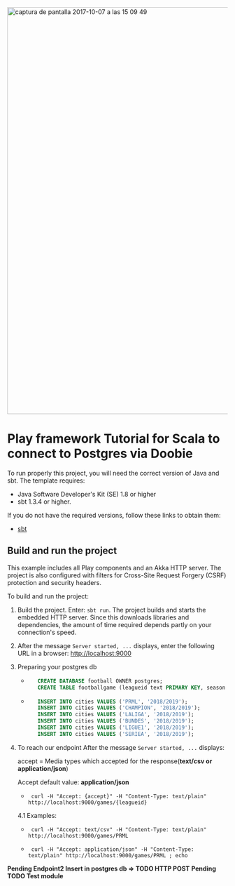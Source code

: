 <img width="928" alt="captura de pantalla 2017-10-07 a las 15 09 49" src="https://user-images.githubusercontent.com/8100363/31313078-665da9a6-abcf-11e7-9266-932880ea6ed2.png">

# Play framework Tutorial for Scala to connect to Postgres via Doobie

To run properly this project, you will need the correct version of Java and sbt. The template requires:

* Java Software Developer's Kit (SE) 1.8 or higher
* sbt 1.3.4 or higher.

If you do not have the required versions, follow these links to obtain them:

* [sbt](http://www.scala-sbt.org/download.html)

## Build and run the project

This example includes all Play components and an Akka HTTP server. 
The project is also configured with filters for Cross-Site Request Forgery (CSRF) protection and security headers.

To build and run the project:

1. Build the project. Enter: `sbt run`. The project builds and starts the embedded HTTP server. Since this downloads libraries and dependencies, the amount of time required depends partly on your connection's speed.

2. After the message `Server started, ...` displays, enter the following URL in a browser: <http://localhost:9000>

3. Preparing your postgres db
   
   - ``` sql
        CREATE DATABASE football OWNER postgres;
        CREATE TABLE footballgame (leagueid text PRIMARY KEY, season text NOT NULL, audience int);
      ```
   - ``` sql
        INSERT INTO cities VALUES ('PRML', '2018/2019');
        INSERT INTO cities VALUES ('CHAMPION', '2018/2019');
        INSERT INTO cities VALUES ('LALIGA', '2018/2019');
        INSERT INTO cities VALUES ('BUNDES', '2018/2019');
        INSERT INTO cities VALUES ('LIGUE1', '2018/2019');
        INSERT INTO cities VALUES ('SERIEA', '2018/2019');
     ```
4. To reach our endpoint After the message `Server started, ...` displays:
   
   accept = Media types which accepted for the response(**text/csv or application/json**)
   
   Accept default value: **application/json**  

   - ```
      curl -H "Accept: {accept}" -H "Content-Type: text/plain" http://localhost:9000/games/{leagueid}
     ```
   4.1  Examples: 
   
      - ```
         curl -H "Accept: text/csv" -H "Content-Type: text/plain" http://localhost:9000/games/PRML
        ```
      - ``` 
         curl -H "Accept: application/json" -H "Content-Type: text/plain" http://localhost:9000/games/PRML ; echo
        ```

**Pending Endpoint2 Insert in postgres db => TODO HTTP POST**
**Pending TODO Test module**


